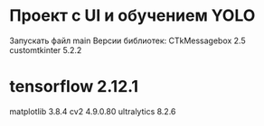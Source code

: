 # Проект с UI и обучением YOLO
Запускать файл main
Версии библиотек:
CTkMessagebox 2.5
customtkinter 5.2.2
# tensorflow 2.12.1
matplotlib 3.8.4
cv2 4.9.0.80
ultralytics 8.2.6
